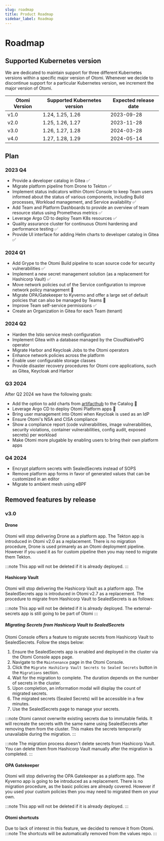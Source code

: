```yaml
---
slug: roadmap
title: Product Roadmap
sidebar_label: Roadmap
---
```


# Roadmap

## Supported Kubernetes version

We are dedicated to maintain support for three different Kubernetes versions within a specific major version of Otomi. Whenever we decide to discontinue support for a particular Kubernetes version, we increment the major version of Otomi.

| Otomi Version | Supported Kubernetes version | Expected release date |
| ------------- | ---------------------------- | --------------------- |
| v1.0          | 1.24, 1.25, 1.26             | 2023-09-28            |
| v2.0          | 1.25, 1.26, 1.27             | 2023-11-28            |
| v3.0          | 1.26, 1.27, 1.28             | 2024-03-28            |
| v4.0          | 1.27, 1.28, 1.29             | 2024-05-14            |

## Plan

### 2023 Q4

- Provide a developer catalog in Gitea ✅
- Migrate platform pipeline from Drone to Tekton ✅
- Implement status indicators within Otomi Console to keep Team users informed about the status of various components, including Build processes, Workload management, and Service availability ✅
- Add Team and Platform Dashboards to provide an overview of team resource status using Prometheus metrics ✅
- Leverage Argo CD to deploy Team K8s resources ✅
- Quality assurance cluster for continuous Otomi hardening and performance testing ✅
- Provide UI interface for adding Helm charts to developer catalog in Gitea ✅

### 2024 Q1

- Add Grype to the Otomi Build pipeline to scan source code for security vulnerabilities ✅
- Implement a new secret management solution (as a replacement for Hashicorp Vault) ✅
- Move network policies out of the Service configuration to improve network policy management 🔄
- Migrate OPA/Gatekeeper to Kyverno and offer a large set of default policies that can also be managed by Teams 🔄
- Improve Team self-service permissions ✅
- Create an Organization in Gitea for each Team (tenant)

### 2024 Q2

- Harden the Istio service mesh configuration
- Implement Gitea with a database managed by the CloudNativePG operator
- Migrate Harbor and Keycloak Jobs to the Otomi operators
- Enhance network policies across the platform
- Enable user configurable storage classes
- Provide disaster recovery procedures for Otomi core applications, such as Gitea, Keycloak and Harbor

### Q3 2024

After Q2 2024 we have the following goals:

- Add the option to add charts from [artifacthub](https://artifacthub.io) to the Catalog 🔄
- Leverage Argo CD to deploy Otomi Platform apps 🔄
- Bring user management into Otomi when Keycloak is used as an IdP
- Ensure Otomi's NSA and CISA compliance
- Show a compliance report (code vulnerabilities, image vulnerabilities, security violations, container vulnerabilities, config audit, exposed secrets) per workload
- Make Otomi more plugable by enabling users to bring their own platform apps

### Q4 2024

- Encrypt platform secrets with SealedSecrets instead of SOPS
- Remove platform app forms in favor of generated values that can be customized in an editor
- Migrate to ambient mesh using eBPF

## Removed features by release

### v3.0

#### Drone

Otomi will stop delivering Drone as a platform app.
The Tekton app is introduced in Otomi v2.0 as a replacement. There is no migration procedure, Drone is used primarely as an Otomi deployment pipeline. However if you used it as for custom pipeline then you may need to migrate them Tekton.

:::note
This app will not be deleted if it is already deployed.
:::

#### Hashicorp Vault

Otomi will stop delivering the Hashicorp Vault as a platform app.
The SealedSecrets app is introduced in Otomi v2.7 as a replacement.
The procedure to migrate from Hashicorp Vault to SealedSecrets is as follows:

:::note
This app will not be deleted if it is already deployed.
The external-secrets app is still going to be part of Otomi
:::

##### Migrating Secrets from Hashicorp Vault to SealedSecrets

Otomi Console offers a feature to migrate secrets from Hashicorp Vault to SealedSecrets. Follow the steps below:

1. Ensure the SealedSecrets app is enabled and deployed in the cluster via the Otomi Console apps page.
2. Navigate to the `Maintenance` page in the Otomi Console.
3. Click the `Migrate HashiCorp Vault Secrets to Sealed Secrets` button in the `Migrations` section.
4. Wait for the migration to complete. The duration depends on the number of secrets in the cluster.
5. Upon completion, an information modal will display the count of migrated secrets.
6. The migrated secrets (Sealed Secrets) will be accessible in a few minutes.
7. Use the SealedSecrets page to manage your secrets.

:::note
Otomi cannot overwrite existing secrets due to immutable fields. 
It will recreate the secrets with the same name using SealedSecrets after removing them from the cluster. 
This makes the secrets temporarily unavailable during the migration.
:::

:::note
The migration process doesn't delete secrets from Hashicorp Vault.
You can delete them from Hashicorp Vault manually after the migration is completed.
:::

#### OPA Gatekeeper

Otomi will stop delivering the OPA Gatekeeper as a platform app.
The Kyverno app is going to be introduced as a replacement. There is no migration procedure, as the basic policies are already covered. However if you used your custom policies then you may need to migrated them on your own.

:::note
This app will not be deleted if it is already deployed.
:::

#### Otomi shortcuts

Due to lack of interest in this feature, we decided to remove it from Otomi.
:::note
The shortcuts will be automatically removed from the values repo.
:::
